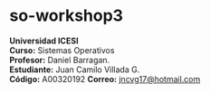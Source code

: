 # so-workshop3
**Universidad ICESI**  
**Curso:** Sistemas Operativos  
**Profesor:** Daniel Barragan.  
**Estudiante:** Juan Camilo Villada G.  
**Código:** A00320192 
**Correo:** jncvg17@hotmail.com
